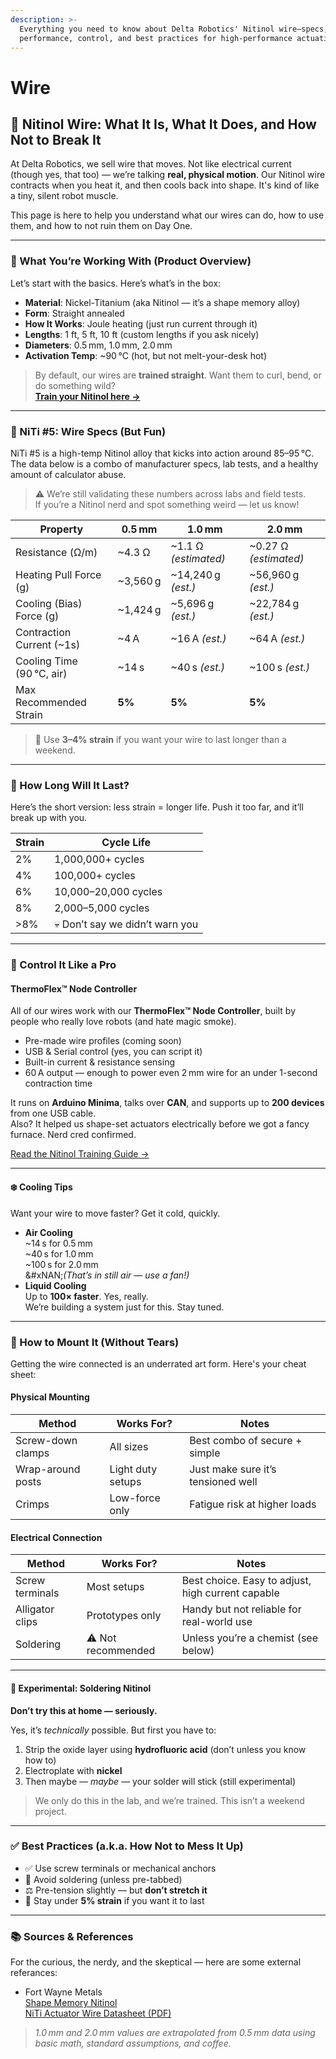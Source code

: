 ```yaml
---
description: >-
  Everything you need to know about Delta Robotics' Nitinol wire—specs,
  performance, control, and best practices for high-performance actuation.
---
```


# Wire

## 🔧 Nitinol Wire: What It Is, What It Does, and How Not to Break It

At Delta Robotics, we sell wire that moves. Not like electrical current (though yes, that too) — we’re talking **real, physical motion**. Our Nitinol wire contracts when you heat it, and then cools back into shape. It's kind of like a tiny, silent robot muscle.

This page is here to help you understand what our wires can do, how to use them, and how to not ruin them on Day One.

***

### 🧪 What You’re Working With (Product Overview)

Let’s start with the basics. Here’s what’s in the box:

* **Material**: Nickel-Titanium (aka Nitinol — it’s a shape memory alloy)
* **Form**: Straight annealed
* **How It Works**: Joule heating (just run current through it)
* **Lengths**: 1 ft, 5 ft, 10 ft (custom lengths if you ask nicely)
* **Diameters**: 0.5 mm, 1.0 mm, 2.0 mm
* **Activation Temp**: \~90 °C (hot, but not melt-your-desk hot)

> By default, our wires are **trained straight**. Want them to curl, bend, or do something wild?\
> [**Train your Nitinol here →**](https://docs.deltaroboticsinc.com/learn/how-to-train-nitinol)

***

### 📐 NiTi #5: Wire Specs (But Fun)

NiTi #5 is a high-temp Nitinol alloy that kicks into action around 85–95 °C. The data below is a combo of manufacturer specs, lab tests, and a healthy amount of calculator abuse.

> ⚠️ We’re still validating these numbers across labs and field tests.\
> If you’re a Nitinol nerd and spot something weird — let us know!

| **Property**               | **0.5 mm** | **1.0 mm**            | **2.0 mm**             |
| -------------------------- | ---------- | --------------------- | ---------------------- |
| Resistance (Ω/m)           | \~4.3 Ω    | \~1.1 Ω _(estimated)_ | \~0.27 Ω _(estimated)_ |
| Heating Pull Force (g)     | \~3,560 g  | \~14,240 g _(est.)_   | \~56,960 g _(est.)_    |
| Cooling (Bias) Force (g)   | \~1,424 g  | \~5,696 g _(est.)_    | \~22,784 g _(est.)_    |
| Contraction Current (\~1s) | \~4 A      | \~16 A _(est.)_       | \~64 A _(est.)_        |
| Cooling Time (90 °C, air)  | \~14 s     | \~40 s _(est.)_       | \~100 s _(est.)_       |
| Max Recommended Strain     | **5%**     | **5%**                | **5%**                 |

> 🎯 Use **3–4% strain** if you want your wire to last longer than a weekend.

***

### 🔄 How Long Will It Last?

Here’s the short version: less strain = longer life. Push it too far, and it’ll break up with you.

| **Strain** | **Cycle Life**                  |
| ---------- | ------------------------------- |
| 2%         | 1,000,000+ cycles               |
| 4%         | 100,000+ cycles                 |
| 6%         | 10,000–20,000 cycles            |
| 8%         | 2,000–5,000 cycles              |
| >8%        | 💀 Don’t say we didn’t warn you |

***

### 🧠 Control It Like a Pro

#### ThermoFlex™ Node Controller

All of our wires work with our **ThermoFlex™ Node Controller**, built by people who really love robots (and hate magic smoke).

* Pre-made wire profiles (coming soon)
* USB & Serial control (yes, you can script it)
* Built-in current & resistance sensing
* 60 A output — enough to power even 2 mm wire for an under 1-second contraction time

It runs on **Arduino Minima**, talks over **CAN**, and supports up to **200 devices** from one USB cable.\
Also? It helped us shape-set actuators electrically before we got a fancy furnace. Nerd cred confirmed.

[Read the Nitinol Training Guide →](https://docs.deltaroboticsinc.com/learn/how-to-train-nitinol)

***

#### ❄️ Cooling Tips

Want your wire to move faster? Get it cold, quickly.

* **Air Cooling**\
  \~14 s for 0.5 mm\
  \~40 s for 1.0 mm\
  \~100 s for 2.0 mm\
  &#xNAN;_(That’s in still air — use a fan!)_
* **Liquid Cooling**\
  Up to **100× faster**. Yes, really.\
  We’re building a system just for this. Stay tuned.

***

### 🔩 How to Mount It (Without Tears)

Getting the wire connected is an underrated art form. Here's your cheat sheet:

#### Physical Mounting

| Method            | Works For?        | Notes                              |
| ----------------- | ----------------- | ---------------------------------- |
| Screw-down clamps | All sizes         | Best combo of secure + simple      |
| Wrap-around posts | Light duty setups | Just make sure it’s tensioned well |
| Crimps            | Low-force only    | Fatigue risk at higher loads       |

#### Electrical Connection

| Method          | Works For?         | Notes                                             |
| --------------- | ------------------ | ------------------------------------------------- |
| Screw terminals | Most setups        | Best choice. Easy to adjust, high current capable |
| Alligator clips | Prototypes only    | Handy but not reliable for real-world use         |
| Soldering       | ⚠️ Not recommended | Unless you’re a chemist (see below)               |

***

#### 🧪 Experimental: Soldering Nitinol

**Don’t try this at home — seriously.**

Yes, it’s _technically_ possible. But first you have to:

1. Strip the oxide layer using **hydrofluoric acid** (don’t unless you know how to)
2. Electroplate with **nickel**
3. Then maybe — _maybe_ — your solder will stick (still experimental)

> We only do this in the lab, and we’re trained. This isn’t a weekend project.

***

### ✅ Best Practices (a.k.a. How Not to Mess It Up)

* ✅ Use screw terminals or mechanical anchors
* 🚫 Avoid soldering (unless pre-tabbed)
* ⚖️ Pre-tension slightly — but **don’t stretch it**
* 🔁 Stay under **5% strain** if you want it to last

***

### 📚 Sources & References

For the curious, the nerdy, and the skeptical — here are some external referances:

* Fort Wayne Metals\
  [Shape Memory Nitinol](https://www.fwmetals.com/what-we-do/materials/nitinol/shape-memory-nitinol)\
  [NiTi Actuator Wire Datasheet (PDF)](https://www.fwmetals.com/media/pbmke3zt/0-3-mm-acuator-data-sheet.pdf)

> _1.0 mm and 2.0 mm values are extrapolated from 0.5 mm data using basic math, standard assumptions, and coffee._
